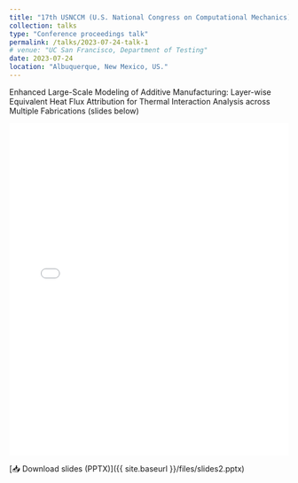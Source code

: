 ```yaml
---
title: "17th USNCCM (U.S. National Congress on Computational Mechanics)"
collection: talks
type: "Conference proceedings talk"
permalink: /talks/2023-07-24-talk-1
# venue: "UC San Francisco, Department of Testing"
date: 2023-07-24
location: "Albuquerque, New Mexico, US."
---
```


Enhanced Large-Scale Modeling of Additive Manufacturing: Layer-wise Equivalent Heat Flux Attribution for Thermal Interaction Analysis across Multiple Fabrications (slides below)

<iframe 
  src="{{ site.baseurl }}/files/slides2.pdf" 
  width="100%" 
  height="600px" 
  style="border: none;">
</iframe>

[📥 Download slides (PPTX)]({{ site.baseurl }}/files/slides2.pptx)